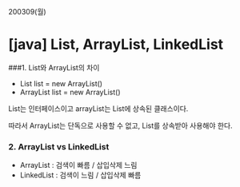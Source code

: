 200309(월)

# [java] List, ArrayList, LinkedList



###1. List와 ArrayList의 차이

- List list = new ArrayList()
- ArrayList list = new ArrayList()



List는 인터페이스이고 arrayList는 List에 상속된 클래스이다.

따라서 ArrayList는 단독으로 사용할 수 없고, List를 상속받아 사용해야 한다.



### 2. ArrayList vs LinkedList

+ ArrayList : 검색이 빠름 / 삽입삭제 느림
+ LinkedList : 검색이 느림 / 삽입삭제 빠름